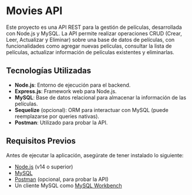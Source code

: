 # Movies API

Este proyecto es una API REST para la gestión de películas, desarrollada con Node.js y MySQL. La API permite realizar operaciones CRUD (Crear, Leer, Actualizar y Eliminar) sobre una base de datos de películas, con funcionalidades como agregar nuevas películas, consultar la lista de películas, actualizar información de películas existentes y eliminarlas.

## Tecnologías Utilizadas

- **Node.js**: Entorno de ejecución para el backend.
- **Express.js**: Framework web para Node.js.
- **MySQL**: Base de datos relacional para almacenar la información de las películas.
- **Sequelize** (opcional): ORM para interactuar con MySQL (puede reemplazarse por queries nativas).
- **Postman**: Utilizado para probar la API.

## Requisitos Previos

Antes de ejecutar la aplicación, asegúrate de tener instalado lo siguiente:

- [Node.js](https://nodejs.org/) (v14 o superior)
- [MySQL](https://www.mysql.com/)
- [Postman](https://www.postman.com/) (opcional, para probar la API)
- Un cliente MySQL como [MySQL Workbench](https://www.mysql.com/products/workbench/) 
